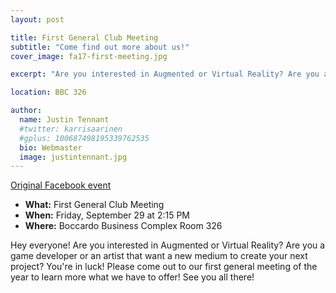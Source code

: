 ```yaml
---
layout: post

title: First General Club Meeting
subtitle: "Come find out more about us!"
cover_image: fa17-first-meeting.jpg

excerpt: "Are you interested in Augmented or Virtual Reality? Are you a game developer or an artist that want a new medium to create your next project? You're in luck! Please come out to our first general meeting of the year to learn more what we have to offer!"

location: BBC 326

author:
  name: Justin Tennant
  #twitter: karrisaarinen
  #gplus: 100687498195339762535
  bio: Webmaster
  image: justintennant.jpg
---
```


[Original Facebook event](https://www.facebook.com/events/128227591159056/)

- **What:** First General Club Meeting
- **When:** Friday, September 29 at 2:15 PM
- **Where:** Boccardo Business Complex Room 326

Hey everyone!
Are you interested in Augmented or Virtual Reality? Are you a game developer or an artist that want a new medium to create your next project? You're in luck! Please come out to our first general meeting of the year to learn more what we have to offer! See you all there!
